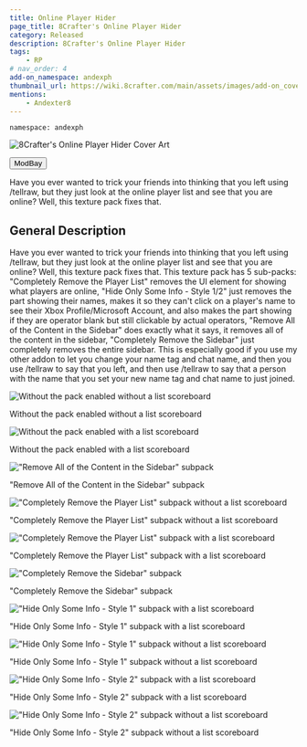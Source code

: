 ```yaml
---
title: Online Player Hider
page_title: 8Crafter's Online Player Hider
category: Released
description: 8Crafter's Online Player Hider
tags:
    - RP
# nav_order: 4
add-on_namespace: andexph
thumbnail_url: https://wiki.8crafter.com/main/assets/images/add-on_cover_art/andexph.png
mentions:
    - Andexter8
---
```


<code>namespace: andexph</code>

<img src="/assets/images/add-on_cover_art/andexph.png" alt="8Crafter's Online Player Hider Cover Art" title="8Crafter's Online Player Hider Cover Art">

<br>

<Button link="https://modbay.org/textures/1345-8crafters-online-player-hider.html">ModBay</Button>

Have you ever wanted to trick your friends into thinking that you left using /tellraw, but they just look at the online player list and see that you are online? Well, this texture pack fixes that.

## General Description

Have you ever wanted to trick your friends into thinking that you left using /tellraw, but they just look at the online player list and see that you are online? Well, this texture pack fixes that. This texture pack has 5 sub-packs: "Completely Remove the Player List" removes the UI element for showing what players are online, "Hide Only Some Info - Style 1/2" just removes the part showing their names, makes it so they can't click on a player's name to see their Xbox Profile/Microsoft Account, and also makes the part showing if they are operator blank but still clickable by actual operators, "Remove All of the Content in the Sidebar" does exactly what it says, it removes all of the content in the sidebar, "Completely Remove the Sidebar" just completely removes the entire sidebar. This is especially good if you use my other addon to let you change your name tag and chat name, and then you use /tellraw to say that you left, and then use /tellraw to say that a person with the name that you set your new name tag and chat name to just joined.

![Without the pack enabled without a list scoreboard](https://modbay.org/uploads/posts/2024-01/medium/8crafters-online-player-hider-without-the-pack-enabled-without-a-list-scoreboard.png)

Without the pack enabled without a list scoreboard

![Without the pack enabled with a list scoreboard](https://modbay.org/uploads/posts/2024-01/medium/8crafters-online-player-hider-without-the-pack-enabled-with-a-list-scoreboard.png)

Without the pack enabled with a list scoreboard

!["Remove All of the Content in the Sidebar" subpack](https://modbay.org/uploads/posts/2024-01/medium/8crafters-online-player-hider-remove-all-of-the-content-in-the-sidebar-subpack.png)

"Remove All of the Content in the Sidebar" subpack

!["Completely Remove the Player List" subpack without a list scoreboard](https://modbay.org/uploads/posts/2024-01/medium/8crafters-online-player-hider-completely-remove-the-player-list-subpack-without-a-list-scoreboard.png)

"Completely Remove the Player List" subpack without a list scoreboard

!["Completely Remove the Player List" subpack with a list scoreboard](https://modbay.org/uploads/posts/2024-01/medium/8crafters-online-player-hider-completely-remove-the-player-list-subpack-with-a-list-scoreboard.png)

"Completely Remove the Player List" subpack with a list scoreboard

!["Completely Remove the Sidebar" subpack](https://modbay.org/uploads/posts/2024-01/medium/8crafters-online-player-hider-completely-remove-the-sidebar-subpack.png)

"Completely Remove the Sidebar" subpack

!["Hide Only Some Info - Style 1" subpack with a list scoreboard](https://modbay.org/uploads/posts/2024-01/medium/8crafters-online-player-hider-hide-only-some-info-style-1-subpack-with-a-list-scoreboard.png)

"Hide Only Some Info - Style 1" subpack with a list scoreboard

!["Hide Only Some Info - Style 1" subpack without a list scoreboard](https://modbay.org/uploads/posts/2024-01/medium/8crafters-online-player-hider-hide-only-some-info-style-1-subpack-without-a-list-scoreboard.png)

"Hide Only Some Info - Style 1" subpack without a list scoreboard

!["Hide Only Some Info - Style 2" subpack with a list scoreboard](https://modbay.org/uploads/posts/2024-01/medium/8crafters-online-player-hider-hide-only-some-info-style-2-subpack-with-a-list-scoreboard.png)

"Hide Only Some Info - Style 2" subpack with a list scoreboard

!["Hide Only Some Info - Style 2" subpack without a list scoreboard](https://modbay.org/uploads/posts/2024-01/medium/8crafters-online-player-hider-hide-only-some-info-style-2-subpack-without-a-list-scoreboard.png)

"Hide Only Some Info - Style 2" subpack without a list scoreboard
